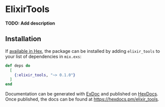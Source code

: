 # ElixirTools

**TODO: Add description**

## Installation

If [available in Hex](https://hex.pm/docs/publish), the package can be installed
by adding `elixir_tools` to your list of dependencies in `mix.exs`:

```elixir
def deps do
  [
    {:elixir_tools, "~> 0.1.0"}
  ]
end
```

Documentation can be generated with [ExDoc](https://github.com/elixir-lang/ex_doc)
and published on [HexDocs](https://hexdocs.pm). Once published, the docs can
be found at <https://hexdocs.pm/elixir_tools>.

